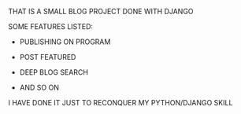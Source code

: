 THAT IS A SMALL BLOG PROJECT DONE WITH DJANGO

SOME FEATURES LISTED:

- PUBLISHING ON PROGRAM

- POST FEATURED

- DEEP BLOG SEARCH

- AND SO ON


I HAVE DONE IT JUST TO RECONQUER MY PYTHON/DJANGO SKILL

